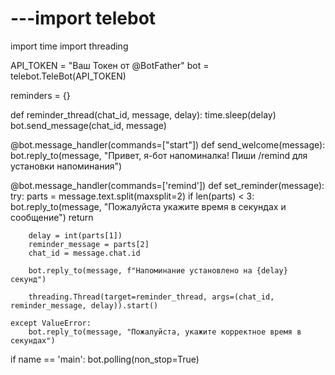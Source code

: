 # ---import telebot
import time
import threading


API_TOKEN = "Ваш Токен от @BotFather"
bot = telebot.TeleBot(API_TOKEN)

reminders = {}

def reminder_thread(chat_id, message, delay):
    time.sleep(delay)
    bot.send_message(chat_id, message)

@bot.message_handler(commands=["start"])
def send_welcome(message):
    bot.reply_to(message, "Привет, я-бот напоминалка! Пиши /remind для установки напоминания")

@bot.message_handler(commands=['remind'])
def set_reminder(message):
    try:
        parts = message.text.split(maxsplit=2)
        if len(parts) < 3:
            bot.reply_to(message, "Пожалуйста укажите время в секундах и сообщение")
            return
        
        delay = int(parts[1])
        reminder_message = parts[2]
        chat_id = message.chat.id
        
        bot.reply_to(message, f"Напоминание установлено на {delay} секунд")
       
        threading.Thread(target=reminder_thread, args=(chat_id, reminder_message, delay)).start()
        
    except ValueError:
        bot.reply_to(message, "Пожалуйста, укажите корректное время в секундах")

if name == 'main':
    bot.polling(non_stop=True)
